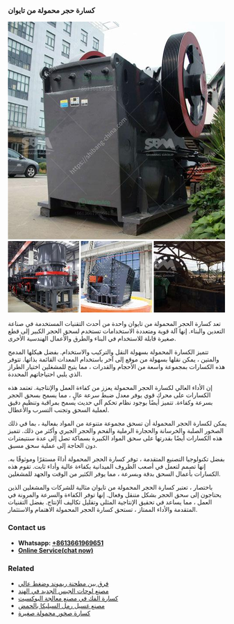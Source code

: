 <h3>كسارة حجر محمولة من تايوان</h3><img src='1701853148.jpg' alt=''><p>تعد كسارة الحجر المحمولة من تايوان واحدة من أحدث التقنيات المستخدمة في صناعة التعدين والبناء. إنها آلة قوية ومتعددة الاستخدامات تستخدم لسحق الحجر الكبير إلى قطع صغيرة قابلة للاستخدام في البناء والطرق والأعمال الهندسية الأخرى.</p><p>تتميز الكسارة المحمولة بسهولة النقل والتركيب والاستخدام. بفضل هيكلها المدمج والمتين ، يمكن نقلها بسهولة من موقع إلى آخر باستخدام المعدات القائمة بذاتها. تتوفر هذه الكسارات بمجموعة واسعة من الأحجام والقدرات ، مما يتيح للمشغلين اختيار الطراز الذي يلبي احتياجاتهم المحددة.</p><p>إن الأداء العالي لكسارة الحجر المحمولة يعزز من كفاءة العمل والإنتاجية. تعتمد هذه الكسارات على محرك قوي يوفر معدل ضبط سرعة عالٍ ، مما يسمح بسحق الحجر بسرعة وكفاءة. تتميز أيضًا بوجود نظام تحكم آلي حديث يسمح بمراقبة وتنظيم دقيق لعملية السحق وتجنب التسرب والأعطال.</p><p>يمكن لكسارة الحجر المحمولة أن تسحق مجموعة متنوعة من المواد بفعالية ، بما في ذلك الصخور الصلبة والخرسانة والحجارة الرملية والفحم والحجر الجيري وأكثر من ذلك. تتميز هذه الكسارات أيضًا بقدرتها على سحق المواد الكبيرة بسماكة تصل إلى عدة سنتيمترات دون الحاجة إلى عملية سحق مسبق.</p><p>بفضل تكنولوجيا التصنيع المتقدمة ، توفر كسارة الحجر المحمولة أداءً مستقرًا وموثوقًا به. إنها تصمم لتعمل في أصعب الظروف الميدانية بكفاءة عالية وأداء ثابت. تقوم هذه الكسارات بأعمال السحق بدقة وبسرعة ، مما يوفر الكثير من الوقت والجهد للمشغلين.</p><p>باختصار ، تعتبر كسارة الحجر المحمولة من تايوان مثالية للشركات والمشغلين الذين يحتاجون إلى سحق الحجر بشكل متنقل وفعال. إنها توفر الكفاءة والسرعة والمرونة في العمل ، مما يساعد في تحقيق الإنتاجية المثلى وتقليل تكاليف الإنتاج. بفضل التقنيات المتقدمة والأداء الممتاز ، تستحق كسارة الحجر المحمولة الاهتمام والاستثمار.</p><h3>Contact us</h3><ul><li><strong>Whatsapp:&nbsp;<a href="https://wa.me/8613661969651">+8613661969651</a></strong></li><li><a href="https://swt.shibang-china.com/?git&amp;zhl&amp;كسارة حجر محمولة من تايوان"><strong>Online Service(chat now)</strong></a></li></ul><h3>Related</h3><ul><li><a href='فرق بين مطحنة ريموند وضغط عالي.md'>فرق بين مطحنة ريموند وضغط عالي</a></li><li><a href='مصنع لوحات الجبس الجديد في الهند.md'>مصنع لوحات الجبس الجديد في الهند</a></li><li><a href='كسارة الفك في مصنع معالجة البوكسيت.md'>كسارة الفك في مصنع معالجة البوكسيت</a></li><li><a href='مصنع غسيل رمل السيليكا بالحمض.md'>مصنع غسيل رمل السيليكا بالحمض</a></li><li><a href='كسارة صخور محمولة صغيرة.md'>كسارة صخور محمولة صغيرة</a></li></ul>